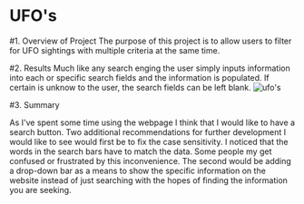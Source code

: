 # UFO's

#1. Overview of Project
The purpose of this project is to allow users to filter for UFO sightings with multiple criteria at the same time.

#2. Results
Much like any search enging the user simply inputs information into each or specific search fields and the information is populated. If certain is unknow to the user, the search fields can be left blank.
![ufo's](https://user-images.githubusercontent.com/67697826/205319564-cffebc89-397f-4ad8-a794-ace288610bd8.png)
 
#3. Summary

As I've spent some time using the webpage I think that I would like to have a search button.
Two additional recommendations for further development I would like to see would first be to fix the case sensitivity.
I noticed that the words in the search bars have to match the data. Some people my get confused or frustrated by this inconvenience.
The second would be adding a drop-down bar as a means to show the specific information on the website instead of just searching with the hopes of finding the information you are seeking.
